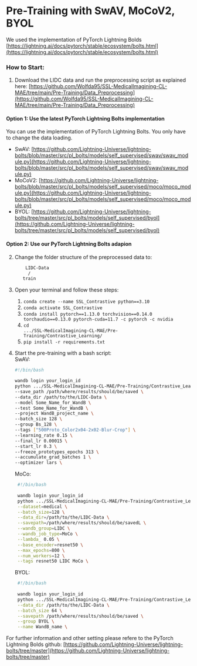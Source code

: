 # Pre-Training with SwAV, MoCoV2, BYOL

We used the implementation of PyTorch Lightning Bolds [https://lightning.ai/docs/pytorch/stable/ecosystem/bolts.html](https://lightning.ai/docs/pytorch/stable/ecosystem/bolts.html)

### How to Start:
1. Download the LIDC data and run the preprocessing script as explained here: [https://github.com/Wolfda95/SSL-MedicalImagining-CL-MAE/tree/main/Pre-Training/Data_Preprocessing](https://github.com/Wolfda95/SSL-MedicalImagining-CL-MAE/tree/main/Pre-Training/Data_Preprocessing)

#### Option 1: Use the latest PyTorch Lightning Bolts implementation
You can use the implementation of PyTorch Lightning Bolts. You only have to change the data loading. 
- SwAV: [https://github.com/Lightning-Universe/lightning-bolts/blob/master/src/pl_bolts/models/self_supervised/swav/swav_module.py](https://github.com/Lightning-Universe/lightning-bolts/blob/master/src/pl_bolts/models/self_supervised/swav/swav_module.py)
- MoCoV2: [https://github.com/Lightning-Universe/lightning-bolts/blob/master/src/pl_bolts/models/self_supervised/moco/moco_module.py](https://github.com/Lightning-Universe/lightning-bolts/blob/master/src/pl_bolts/models/self_supervised/moco/moco_module.py)
- BYOL: [https://github.com/Lightning-Universe/lightning-bolts/tree/master/src/pl_bolts/models/self_supervised/byol](https://github.com/Lightning-Universe/lightning-bolts/tree/master/src/pl_bolts/models/self_supervised/byol)

#### Option 2: Use our PyTorch Lightning Bolts adapion
2. Change the folder structure of the preprocessed data to: 
    ```bash
        LIDC-Data
         /        
       train       
    ```
2. Open your terminal and follow these steps: 
    1. <code>conda create --name SSL_Contrastive python==3.10</code>
    2. <code>conda activate SSL_Contrastive</code>
    3. <code>conda install pytorch==1.13.0 torchvision==0.14.0 torchaudio==0.13.0 pytorch-cuda=11.7 -c pytorch -c nvidia</code>
    4. <code>cd .../SSL-MedicalImagining-CL-MAE/Pre-Training/Contrastive_Learning/</code>
    5. <code>pip install -r requirements.txt</code>
4. Start the pre-training with a bash script: \
   SwAV: 
    ```bash
    #!/bin/bash

    wandb login your_login_id
    python .../SSL-MedicalImagining-CL-MAE/Pre-Training/Contrastive_Learning/pl_bolts/models/self_supervised/swav/swav_module_lidc.py \
    --save_path /path/where/results/should/be/saved \
    --data_dir /path/to/the/LIDC-Data \
    --model Some_Name_for_WandB \
    --test Some_Name_for_WandB \
    --project WandB_project_name \
    --batch_size 128 \
    --group Bs_128 \
    --tags ["500Proto_Color2x04-2x02-Blur-Crop"] \
    --learning_rate 0.15 \
    --final_lr 0.00015 \
    --start_lr 0.3 \
    --freeze_prototypes_epochs 313 \
    --accumulate_grad_batches 1 \
    --optimizer lars \
    ```

   MoCo:
   ```bash
    #!/bin/bash
    
    wandb login your_login_id
    python .../SSL-MedicalImagining-CL-MAE/Pre-Training/Contrastive_Learning/pl_bolts/models/self_supervised/moco/moco2_module.py \
    --dataset=medical \
    --batch_size=128 \
    --data_dir=/path/to/the/LIDC-Data \
    --savepath=/path/where/results/should/be/savedL \
    --wandb_group=LIDC \
    --wandb_job_type=MoCo \
    --lambda_ 0.05 \
    --base_encoder=resnet50 \
    --max_epochs=800 \
    --num_workers=12 \
    --tags resnet50 LIDC MoCo \
    ```

    BYOL:
   ```bash
    #!/bin/bash
    
    wandb login your_login_id
    python .../SSL-MedicalImagining-CL-MAE/Pre-Training/Contrastive_Learning/pl_bolts/models/self_supervised/byol/byol_module.py --gpus 1 \
    --data_dir /path/to/the/LIDC-Data \
    --batch_size 64 \
    --savepath /path/where/results/should/be/saved \
    --group BYOL \
    --name WandB_name \
    ```
For further information and other setting please refere to the PyTorch Lightning Bolds github: [https://github.com/Lightning-Universe/lightning-bolts/tree/master](https://github.com/Lightning-Universe/lightning-bolts/tree/master)
